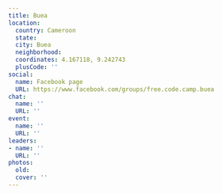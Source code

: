 ```yaml
---
title: Buea
location:
  country: Cameroon
  state: 
  city: Buea
  neighborhood: 
  coordinates: 4.167118, 9.242743
  plusCode: ''
social:
  name: Facebook page
  URL: https://www.facebook.com/groups/free.code.camp.buea
chat:
  name: ''
  URL: ''
event:
  name: ''
  URL: ''
leaders:
- name: ''
  URL: ''
photos:
  old: 
  cover: ''
---
```

